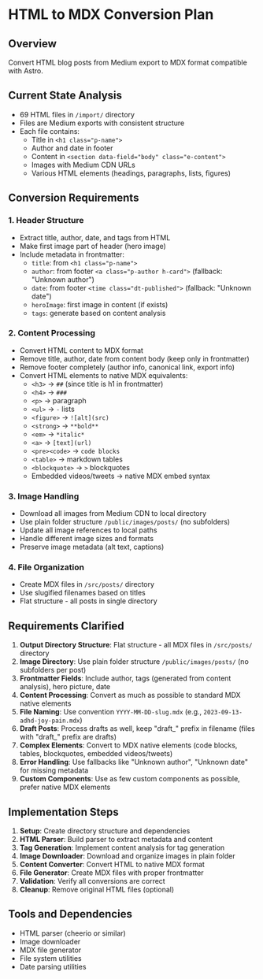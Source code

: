 # HTML to MDX Conversion Plan

## Overview
Convert HTML blog posts from Medium export to MDX format compatible with Astro.

## Current State Analysis
- 69 HTML files in `/import/` directory
- Files are Medium exports with consistent structure
- Each file contains:
  - Title in `<h1 class="p-name">`
  - Author and date in footer
  - Content in `<section data-field="body" class="e-content">`
  - Images with Medium CDN URLs
  - Various HTML elements (headings, paragraphs, lists, figures)

## Conversion Requirements

### 1. Header Structure
- Extract title, author, date, and tags from HTML
- Make first image part of header (hero image)
- Include metadata in frontmatter:
  - `title`: from `<h1 class="p-name">`
  - `author`: from footer `<a class="p-author h-card">` (fallback: "Unknown author")
  - `date`: from footer `<time class="dt-published">` (fallback: "Unknown date")
  - `heroImage`: first image in content (if exists)
  - `tags`: generate based on content analysis


### 2. Content Processing
- Convert HTML content to MDX format
- Remove title, author, date from content body (keep only in frontmatter)
- Remove footer completely (author info, canonical link, export info)
- Convert HTML elements to native MDX equivalents:
  - `<h3>` → `##` (since title is h1 in frontmatter)
  - `<h4>` → `###`
  - `<p>` → paragraph
  - `<ul>` → `-` lists
  - `<figure>` → `![alt](src)`
  - `<strong>` → `**bold**`
  - `<em>` → `*italic*`
  - `<a>` → `[text](url)`
  - `<pre><code>` → ```code blocks```
  - `<table>` → markdown tables
  - `<blockquote>` → `>` blockquotes
  - Embedded videos/tweets → native MDX embed syntax

### 3. Image Handling
- Download all images from Medium CDN to local directory
- Use plain folder structure `/public/images/posts/` (no subfolders)
- Update all image references to local paths
- Handle different image sizes and formats
- Preserve image metadata (alt text, captions)

### 4. File Organization
- Create MDX files in `/src/posts/` directory
- Use slugified filenames based on titles
- Flat structure - all posts in single directory

## Requirements Clarified

1. **Output Directory Structure**: Flat structure - all MDX files in `/src/posts/` directory
2. **Image Directory**: Use plain folder structure `/public/images/posts/` (no subfolders per post)
3. **Frontmatter Fields**: Include author, tags (generated from content analysis), hero picture, date
4. **Content Processing**: Convert as much as possible to standard MDX native elements
5. **File Naming**: Use convention `YYYY-MM-DD-slug.mdx` (e.g., `2023-09-13-adhd-joy-pain.mdx`)
6. **Draft Posts**: Process drafts as well, keep "draft_" prefix in filename (files with "draft_" prefix are drafts)
7. **Complex Elements**: Convert to MDX native elements (code blocks, tables, blockquotes, embedded videos/tweets)
8. **Error Handling**: Use fallbacks like "Unknown author", "Unknown date" for missing metadata
9. **Custom Components**: Use as few custom components as possible, prefer native MDX elements

## Implementation Steps

1. **Setup**: Create directory structure and dependencies
2. **HTML Parser**: Build parser to extract metadata and content
3. **Tag Generation**: Implement content analysis for tag generation
4. **Image Downloader**: Download and organize images in plain folder
5. **Content Converter**: Convert HTML to native MDX format
6. **File Generator**: Create MDX files with proper frontmatter
7. **Validation**: Verify all conversions are correct
8. **Cleanup**: Remove original HTML files (optional)

## Tools and Dependencies

- HTML parser (cheerio or similar)
- Image downloader
- MDX file generator
- File system utilities
- Date parsing utilities
